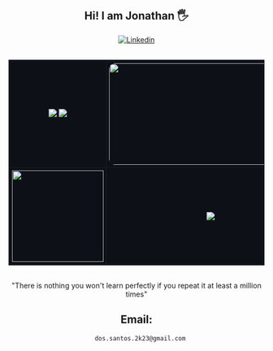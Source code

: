 ## <div align = center>Hi! I am Jonathan 🖐️</div>
<div align = center>
  
  [![Linkedin](https://img.shields.io/badge/LinkedIn-0077B5?style=for-the-badge&logo=linkedin&logoColor=white)](https://www.linkedin.com/in/jonathan-java-programmer/)
  
 <div align="center">
  <table style="border-collapse: collapse; border: 1px solid #1a1b27; background-color: #0d1117; margin: 0 auto; width: 100%; max-width: 800px; table-layout: fixed;">
    <!-- Primeira linha -->
    <tr>
      <td style="border: 1px solid #1a1b27; padding: 5px;" width="45%" align="center">        
        <img src="https://github-readme-streak-stats.herokuapp.com/?user=do5-5anto5&theme=dark" />
        <img src="https://github-profile-summary-cards.vercel.app/api/cards/profile-details?username=do5-5anto5&theme=nord_dark" />
      </td>
      <br>
      <td style="border: 1px solid #1a1b27; padding: 5px;" width="55%" align="center">
        <div align="center">
          <img src="https://github.com/user-attachments/assets/e2ff5c2c-95b4-4796-99e4-c45663e9e353" style="border-radius: 12px; width: 400px; height: 200px; object-fit: cover;" />           
        </div>
      </td>
    </tr>
    <!-- Segunda linha -->
    <tr>
      <td style="border: 1px solid #1a1b27; padding: 5px;" align="center">    
        <img src="https://github-readme-stats.vercel.app/api?username=do5-5anto5&show_icons=true&theme=dark" style="height: 180px;" />          
      </td>
      <td style="border: 1px solid #1a1b27; padding: 5px;" align="center">
      <img src="https://github-readme-stats.vercel.app/api/top-langs/?username=do5-5anto5&layout=compact&theme=dark" />          
      </td>
    </tr>
  </table>
</div>
  
  <br/>
  
  "There is nothing you won't learn perfectly if you repeat it at least a million times"
  
  ## Email:
      dos.santos.2k23@gmail.com
</div>
